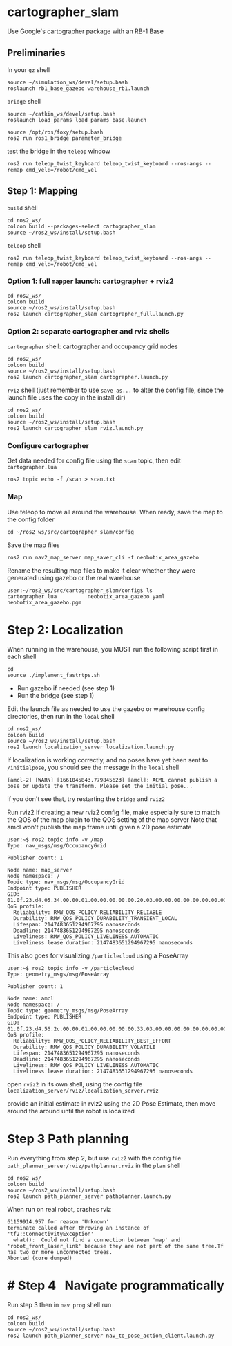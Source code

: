 # cartographer_slam
Use Google's cartographer package with an RB-1 Base

## Preliminaries

In your `gz` shell
```
source ~/simulation_ws/devel/setup.bash
roslaunch rb1_base_gazebo warehouse_rb1.launch
```
`bridge` shell
```
source ~/catkin_ws/devel/setup.bash
roslaunch load_params load_params_base.launch

source /opt/ros/foxy/setup.bash
ros2 run ros1_bridge parameter_bridge
```
test the bridge in the `teleop` window
```
ros2 run teleop_twist_keyboard teleop_twist_keyboard --ros-args --remap cmd_vel:=/robot/cmd_vel
```

## Step 1: Mapping

`build` shell
```
cd ros2_ws/
colcon build --packages-select cartographer_slam
source ~/ros2_ws/install/setup.bash
```
 `teleop` shell
```
ros2 run teleop_twist_keyboard teleop_twist_keyboard --ros-args --remap cmd_vel:=/robot/cmd_vel
```

### Option 1: full `mapper` launch: cartographer + rviz2
```
cd ros2_ws/
colcon build
source ~/ros2_ws/install/setup.bash
ros2 launch cartographer_slam cartographer_full.launch.py
```

### Option 2: separate cartographer and rviz shells
`cartographer` shell: cartographer and occupancy grid nodes
```
cd ros2_ws/
colcon build
source ~/ros2_ws/install/setup.bash
ros2 launch cartographer_slam cartographer.launch.py
```
`rviz` shell (just remember to use `save as...` to alter the config file, since the launch file uses the copy in the install dir)
```
cd ros2_ws/
colcon build
source ~/ros2_ws/install/setup.bash
ros2 launch cartographer_slam rviz.launch.py
```

### Configure cartographer

Get data needed for config file using the `scan` topic, then edit `cartographer.lua` 
```
ros2 topic echo -f /scan > scan.txt
```

### Map



Use teleop to move all around the warehouse. When ready, save the map to the config folder
```
cd ~/ros2_ws/src/cartographer_slam/config
```
Save the map files
```
ros2 run nav2_map_server map_saver_cli -f neobotix_area_gazebo
```

Rename the resulting map files to make it clear whether they were generated using gazebo or the real warehouse
```
user:~/ros2_ws/src/cartographer_slam/config$ ls
cartographer.lua          neobotix_area_gazebo.yaml
neobotix_area_gazebo.pgm
```

# Step 2: Localization
When running in the warehouse, you MUST run the following script first in each shell
```
cd
source ./implement_fastrtps.sh
```
- Run gazebo if needed (see step 1)
- Run the bridge (see step 1)

Edit the launch file as needed to use the gazebo or warehouse config directories, then run in the `local` shell
```
cd ros2_ws/
colcon build
source ~/ros2_ws/install/setup.bash
ros2 launch localization_server localization.launch.py
```
If localization is working correctly, and no poses have yet been sent to `/initialpose`, you should see the message in the `local` shell
```
[amcl-2] [WARN] [1661045843.779845623] [amcl]: ACML cannot publish a pose or update the transform. Please set the initial pose...
```
if you don't see that, try restarting the `bridge` and `rviz2`

Run rviz2
If creating a new rviz2 config file, make especially sure to match the QOS of the map plugin to the QOS setting of the map server
Note that amcl won't publish the map frame until given a 2D pose estimate
```
user:~$ ros2 topic info -v /map  
Type: nav_msgs/msg/OccupancyGrid  
  
Publisher count: 1  
  
Node name: map_server  
Node namespace: /  
Topic type: nav_msgs/msg/OccupancyGrid  
Endpoint type: PUBLISHER  
GID: 01.0f.23.d4.05.34.00.00.01.00.00.00.00.00.20.03.00.00.00.00.00.00.00.00  
QoS profile:  
  Reliability: RMW_QOS_POLICY_RELIABILITY_RELIABLE  
  Durability: RMW_QOS_POLICY_DURABILITY_TRANSIENT_LOCAL
  Lifespan: 2147483651294967295 nanoseconds  
  Deadline: 2147483651294967295 nanoseconds  
  Liveliness: RMW_QOS_POLICY_LIVELINESS_AUTOMATIC  
  Liveliness lease duration: 2147483651294967295 nanoseconds
```
This also goes for visualizing `/particlecloud` using a PoseArray
```
user:~$ ros2 topic info -v /particlecloud
Type: geometry_msgs/msg/PoseArray

Publisher count: 1

Node name: amcl
Node namespace: /
Topic type: geometry_msgs/msg/PoseArray
Endpoint type: PUBLISHER
GID: 01.0f.23.d4.56.2c.00.00.01.00.00.00.00.00.33.03.00.00.00.00.00.00.00.00
QoS profile:
  Reliability: RMW_QOS_POLICY_RELIABILITY_BEST_EFFORT
  Durability: RMW_QOS_POLICY_DURABILITY_VOLATILE
  Lifespan: 2147483651294967295 nanoseconds
  Deadline: 2147483651294967295 nanoseconds
  Liveliness: RMW_QOS_POLICY_LIVELINESS_AUTOMATIC
  Liveliness lease duration: 2147483651294967295 nanoseconds
```
open `rviz2` in its own shell, using the config file `localization_server/rviz/localization_server.rviz`

provide an initial estimate in rviz2 using the 2D Pose Estimate, then move around the around until the robot is localized

# Step 3 Path planning
Run everything from step 2, but use `rviz2` with the config file `path_planner_server/rviz/pathplanner.rviz`
in the `plan` shell
```
cd ros2_ws/
colcon build
source ~/ros2_ws/install/setup.bash
ros2 launch path_planner_server pathplanner.launch.py
```
When run on real robot, crashes rviz
```
61159914.957 for reason 'Unknown'
terminate called after throwing an instance of 'tf2::ConnectivityException'
  what():  Could not find a connection between 'map' and 'robot_front_laser_link' because they are not part of the same tree.Tf has two or more unconnected trees.
Aborted (core dumped)
```
# # Step 4   Navigate programmatically
Run step 3 then in `nav prog` shell run
```
cd ros2_ws/
colcon build
source ~/ros2_ws/install/setup.bash
ros2 launch path_planner_server nav_to_pose_action_client.launch.py
```
